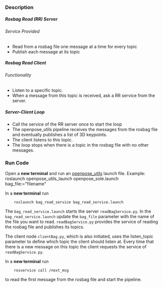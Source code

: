### Description

##### Rosbag Read (RR) Server

###### Service Provided
- Read from a rosbag file one message at a time for every topic
- Publish each message at its topic

##### Rosbag Read Client

###### Functionality
- Listen to a specific topic.
- When a message from this topic is received, ask a RR service from the server.

##### Server-Client Loop
- Call the service of the RR server once to start the loop
- The openpose_utils pipeline receives the messages from the rosbag file and eventually publishes a list of 3D keypoints.
- The client listens to this topic.
- The loop stops when there is a topic in the rosbag file with no other messages.



### Run Code

Open a __new terminal__ and run an [openpose_utils](https://github.com/Roboskel-Manipulation/openpose_utils) launch file.
Example: 
        roslaunch openpose_utils_launch openpose_sole.launch bag_file:="filename"

In a __new terminal__ run
        
        roslaunch bag_read_service bag_read_service.launch
The `bag_read_service.launch` starts the server `readBagService.py`. In the `bag_read_service.launch` update the `bag_file` parameter with the name of the file you want to read.
`readBagService.py` provides the service of reading the rosbag file and publishes its topics.

The client node `clientBag.py`, which is also initiated, uses the listen_topic parameter to define which topic the client should listen at. Every time that there is a new message on this topic the client requests the service of `readBagService.py`.

In a __new terminal__ run 

        rosservice call /next_msg

to read the first message from the rosbag file and start the pipeline.
